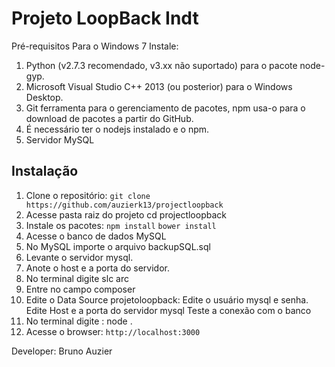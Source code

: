 # Projeto LoopBack Indt

Pré-requisitos
Para o Windows 7
Instale:
1.	Python (v2.7.3 recomendado, v3.xx não suportado) para o pacote node-gyp.
2.	Microsoft Visual Studio C++ 2013 (ou posterior) para o Windows Desktop.
3.	Git ferramenta para o gerenciamento de pacotes, npm usa-o para o download de pacotes a partir do GitHub.
4.  É necessário ter o nodejs instalado e o npm.
5.  Servidor MySQL

 
## Instalação


1. Clone o repositório: `git clone https://github.com/auzierk13/projectloopback`
2.	Acesse pasta raiz do projeto cd projectloopback
3.	Instale os pacotes:
		 `npm install`
		 `bower install`
4.	Acesse o banco de dados MySQL
5.	No MySQL importe o arquivo backupSQL.sql 
6.	Levante o servidor mysql. 
7.	Anote o host e a porta do servidor. 
8.	No terminal digite slc arc
9.	Entre no campo composer
10.	Edite o Data Source projetoloopback: 
		Edite o usuário mysql e senha.
		Edite Host e a porta do servidor mysql
		Teste a conexão com o banco 
11.	No terminal digite : node .
12.	Acesse o browser: `http://localhost:3000`




Developer: Bruno Auzier
